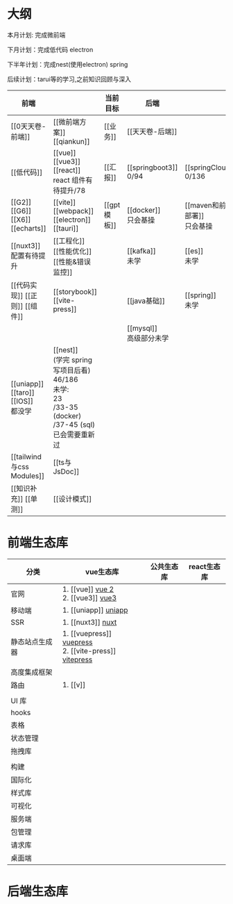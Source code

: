 # 大纲

本月计划: 完成微前端

下月计划：完成低代码 electron

下半年计划：完成nest(使用electron) spring

后续计划：tarui等的学习,之前知识回顾与深入

| 前端                                   |                                                                                                   | 当前目标      | 后端                        |                             |
| ------------------------------------ | ------------------------------------------------------------------------------------------------- | --------- | ------------------------- | --------------------------- |
| [[0天天卷-前端]]                          | [[微前端方案]] [[qiankun]]                                                                             | [[业务]]    | [[天天卷-后端]]                |                             |
| [[低代码]]                              | [[vue]] [[vue3]] [[react]] <br/>react 组件有待提升/78                                                   | [[汇报]]    | [[springboot3]] <br/>0/94 | [[springClound]] <br/>0/136 |
| [[G2]] [[G6]] [[X6]] [[echarts]]     | [[vite]] [[webpack]] [[electron]] [[tauri]]                                                       | [[gpt模板]] | [[docker]] <br/>只会基操      | [[maven和前端部署]] <br/>只会基操    |
| [[nuxt3]] <br>配置有待提升                 | [[工程化]] [[性能优化]] [[性能&错误监控]]                                                                      |           | [[kafka]] <br/>未学         | [[es]] <br/>未学              |
| [[代码实现]] [[正则]] [[组件]]<br>           | [[storybook]] [[vite-press]]                                                                      |           | [[java基础]]                | [[spring]]<br/>未学           |
|                                      |                                                                                                   |           | [[mysql]] <br/>高级部分未学     |                             |
| [[uniapp]] [[taro]] [[IOS]] <br/>都没学 | [[nest]] <br/>(学完 spring 写项目后看)<br>46/186<br>未学:<br>23<br>/33-35 (docker)<br>/37-45 (sql) 已会需要重新过 |           |                           |                             |
| [[tailwind与css Modules]]             | [[ts与JsDoc]]                                                                                      |           |                           |                             |
| [[知识补充]] [[单测]]                      | [[设计模式]]                                                                                          |           |                           |                             |





# 前端生态库



| 分类      | vue生态库                                                                                                                   | 公共生态库 | react生态库 |
| ------- | ------------------------------------------------------------------------------------------------------------------------ | ----- | -------- |
| 官网      | 1. [[vue]] [vue 2](https://v2.cn.vuejs.org/) <br/>2. [[vue3]] [vue3](https://cn.vuejs.org/)                              |       |          |
| 移动端     | 1. [[uniapp]] [uniapp](https://zh.uniapp.dcloud.io/)                                                                     |       |          |
| SSR     | 1. [[nuxt3]] [nuxt](https://www.nuxtjs.cn/)                                                                              |       |          |
| 静态站点生成器 | 1. [[vuepress]] [vuepress](https://vuepress.vuejs.org/zh/) <br/>2. [[vite-press]] [vitepress](https://vitepress.dev/zh/) |       |          |
| 高度集成框架  |                                                                                                                          |       |          |
| 路由      | 1. [[v]]                                                                                                                 |       |          |
|         |                                                                                                                          |       |          |
| UI 库    |                                                                                                                          |       |          |
| hooks   |                                                                                                                          |       |          |
| 表格      |                                                                                                                          |       |          |
| 状态管理    |                                                                                                                          |       |          |
| 拖拽库     |                                                                                                                          |       |          |
|         |                                                                                                                          |       |          |
| 构建      |                                                                                                                          |       |          |
| 国际化     |                                                                                                                          |       |          |
| 样式库     |                                                                                                                          |       |          |
| 可视化     |                                                                                                                          |       |          |
| 服务端     |                                                                                                                          |       |          |
| 包管理     |                                                                                                                          |       |          |
| 请求库     |                                                                                                                          |       |          |
| 桌面端     |                                                                                                                          |       |          |


# 后端生态库